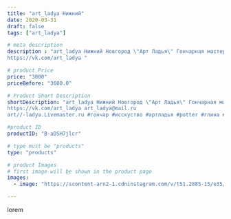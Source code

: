 ```yaml
---
title: "art_ladya Нижний"
date: 2020-03-31
draft: false
tags: ["art_ladya"]

# meta description
description : "art_ladya Нижний Новгород \"Арт Ладья\" Гончарная мастерская в Нижнем Новгороде. Изготовление керамики и мастер//-классы по обучению. 
https://vk.com/art_ladya "

# product Price
price: "3000"
priceBefore: "3600.0"

# Product Short Description
shortDescription: "art_ladya Нижний Новгород \"Арт Ладья\" Гончарная мастерская в Нижнем Новгороде. Изготовление керамики и мастер//-классы по обучению. 
https://vk.com/art_ladya art_ladya@mail.ru 
art//-ladya.Livemaster.ru #гончар #исскуство #артладья #potter #глина #керамикаручнаяработа #гончарнаямастерская #керамиканазаказ #handmade #посудаизглины #керамика #гончарнаяпосуда #эксклюзивнаякерамика #dishes #decor #ceramicar #nntoday #claygoods #фестиваль #earthenware #ceramic #design #artladya #мастеркласс #нижнийновгород #ceramicart #обучение #гончарныйкруг #авторскаякерамика"

#product ID
productID: "B-aDSH7jlcr"

# type must be "products"
type: "products"

# product Images
# first image will be shown in the product page
images:
  - image: "https://scontent-arn2-1.cdninstagram.com/v/t51.2885-15/e35/91323960_214500572982520_7164522225789741508_n.jpg?se=7&tp=1&_nc_ht=scontent-arn2-1.cdninstagram.com&_nc_cat=104&_nc_ohc=4uk7PPEj_6kAX_SAglA&ccb=7-4&oh=8a0106637957397344c54dabb93871cd&oe=6084A202&_nc_sid=86f79a&ig_cache_key=MjI3NzE0NzAwMTE5NDY5ODUzOQ%3D%3D.2-ccb7-4"

---
```

lorem
